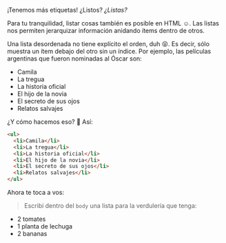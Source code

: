 ¡Tenemos más etiquetas! ¿Listos? _¿Listas?_ 

Para tu tranquilidad, listar cosas también es posible en HTML :relaxed:. Las listas nos permiten jerarquizar información anidando ítems dentro de otros.

Una lista desordenada no tiene explícito el orden, duh :stuck_out_tongue_closed_eyes:. Es decir, sólo muestra un ítem debajo del otro sin un índice. Por ejemplo, las películas argentinas que fueron nominadas al Óscar son:

<ul>
  <li>Camila</li>
  <li>La tregua</li>
  <li>La historia oficial</li>
  <li>El hijo de la novia</li>
  <li>El secreto de sus ojos</li>
  <li>Relatos salvajes</li>
</ul>

¿Y cómo hacemos eso? :eyes: Así: 

``` HTML
<ul>
  <li>Camila</li>
  <li>La tregua</li>
  <li>La historia oficial</li>
  <li>El hijo de la novia</li>
  <li>El secreto de sus ojos</li>
  <li>Relatos salvajes</li>
</ul>
```

Ahora te toca a vos:

> Escribí dentro del `body` una lista para la verdulería que tenga:
>
* 2 tomates
* 1 planta de lechuga
* 2 bananas
